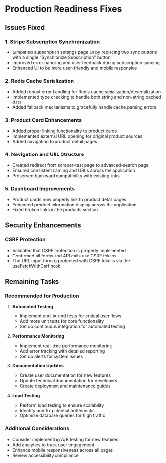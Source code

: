 # Production Readiness Fixes

## Issues Fixed

### 1. Stripe Subscription Synchronization
- Simplified subscription settings page UI by replacing two sync buttons with a single "Synchronize Subscription" button
- Improved error handling and user feedback during subscription syncing
- Enhanced UI to be more user-friendly and mobile responsive

### 2. Redis Cache Serialization
- Added robust error handling for Redis cache serialization/deserialization
- Implemented type checking to handle both string and non-string cached data
- Added fallback mechanisms to gracefully handle cache parsing errors

### 3. Product Card Enhancements
- Added proper linking functionality to product cards
- Implemented external URL opening for original product sources
- Added navigation to product detail pages

### 4. Navigation and URL Structure
- Created redirect from scraper-test page to advanced-search page
- Ensured consistent naming and URLs across the application
- Preserved backward compatibility with existing links

### 5. Dashboard Improvements
- Product cards now properly link to product detail pages
- Enhanced product information display across the application
- Fixed broken links in the products section

## Security Enhancements

### CSRF Protection
- Validated that CSRF protection is properly implemented
- Confirmed all forms and API calls use CSRF tokens
- The URL input form is protected with CSRF tokens via the useFetchWithCsrf hook

## Remaining Tasks

### Recommended for Production

1. **Automated Testing**
   - Implement end-to-end tests for critical user flows
   - Add more unit tests for core functionality
   - Set up continuous integration for automated testing

2. **Performance Monitoring**
   - Implement real-time performance monitoring
   - Add error tracking with detailed reporting
   - Set up alerts for system issues

3. **Documentation Updates**
   - Create user documentation for new features
   - Update technical documentation for developers
   - Create deployment and maintenance guides

4. **Load Testing**
   - Perform load testing to ensure scalability
   - Identify and fix potential bottlenecks
   - Optimize database queries for high traffic

### Additional Considerations

- Consider implementing A/B testing for new features
- Add analytics to track user engagement
- Enhance mobile responsiveness across all pages
- Review accessibility compliance
